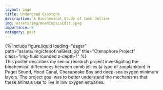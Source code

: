```yaml
---
layout: page
title: Undergrad Capstone
description: A Biochemical Study of Comb Jellies
img: assets/img/mnemiopsisEdit.jpeg 
importance: 9
category: past
---
```


<div class="row">
    <div class="col-12 mt-3 mt-md-0">
        {% include figure.liquid loading="eager" path="assets/img/ctenofinalBest.jpg" title="Ctenophore Project" class="img-fluid rounded z-depth-1" %}
    </div>
</div>
<div class="caption">
    This poster describes my senior research project investigating the biochemical differences between comb jellies (a type of zooplankton) in Puget Sound, Hood Canal, Chesapeake Bay and deep-sea oxygen minimum layers. The project goal was to better understand the mechanisms that these animals use to live in low oxygen estuaries.
</div>
